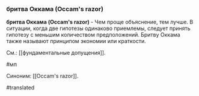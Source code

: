 ### бритва Оккама (Occam\'s razor)

**бритва Оккама (Occam\'s razor)** - Чем проще объяснение, тем лучше. В ситуации, когда две гипотезы одинаково приемлемы, следует принять гипотезу с меньшим количеством предположений. Бритву Оккама также называют принципом экономии или краткости.

См.: [[фундаментальные допущения]].

#мп

Синоним: [[Occam\'s razor]].

#translated
